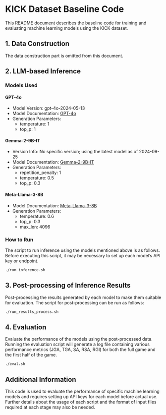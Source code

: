 # KICK Dataset Baseline Code

This README document describes the baseline code for training and evaluating machine learning models using the KICK dataset.

## 1. Data Construction
The data construction part is omitted from this document.

## 2. LLM-based Inference

### Models Used

#### GPT-4o
- Model Version: gpt-4o-2024-05-13
- Model Documentation: [GPT-4o](https://platform.openai.com/docs/models/gpt-4o)
- Generation Parameters:
  - temperature: 1
  - top_p: 1

#### Gemma-2-9B-IT
- Version Info: No specific version; using the latest model as of 2024-09-25
- Model Documentation: [Gemma-2-9B-IT](https://huggingface.co/google/gemma-2-9b-it)
- Generation Parameters:
  - repetition_penalty: 1
  - temperature: 0.5
  - top_p: 0.3

#### Meta-Llama-3-8B
- Model Documentation: [Meta-Llama-3-8B](https://huggingface.co/meta-llama/Meta-Llama-3-8B)
- Generation Parameters:
  - temperature: 0.6
  - top_p: 0.3
  - max_len: 4096

### How to Run
The script to run inference using the models mentioned above is as follows. Before executing this script, it may be necessary to set up each model’s API key or endpoint.

```bash
./run_inference.sh
```

## 3. Post-processing of Inference Results

Post-processing the results generated by each model to make them suitable for evaluation. The script for post-processing can be run as follows:

```bash
./run_results_process.sh
```

## 4. Evaluation

Evaluate the performance of the models using the post-processed data. Running the evaluation script will generate a log file containing various performance metrics (JGA, TGA, SA, RSA, RGI) for both the full game and the first half of the game.

```bash
./eval.sh
```

## Additional Information

This code is used to evaluate the performance of specific machine learning models and requires setting up API keys for each model before actual use. Further details about the usage of each script and the format of input files required at each stage may also be needed.
